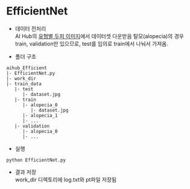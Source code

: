 # EfficientNet
- 데이터 전처리</br>
AI Hub의 [유형별 두피 이미지](https://www.aihub.or.kr/aihubdata/data/view.do?currMenu=115&topMenu=100&aihubDataSe=realm&dataSetSn=216)에서 데이터셋 다운받음
탈모(alopecia)의 경우 train, validation만 있으므로, test를 임의로 train에서 나눠서 가져옴.

- 폴더 구조
```
aihub_Efficient
|- EfficientNet.py
|- work_dir
|- train_data
   |- test
      |- dataset.jpg
   |- train
      |- alopecia_0
         |- dataset.jpg
      |- alopecia_1
      |- ...
   |- validation
      |- alopecia_0
      |- ...
```

- 실행
```
python EfficientNet.py
```

- 결과 저장</br>
work_dir 디렉토리에 log.txt와 pt파일 저장됨

